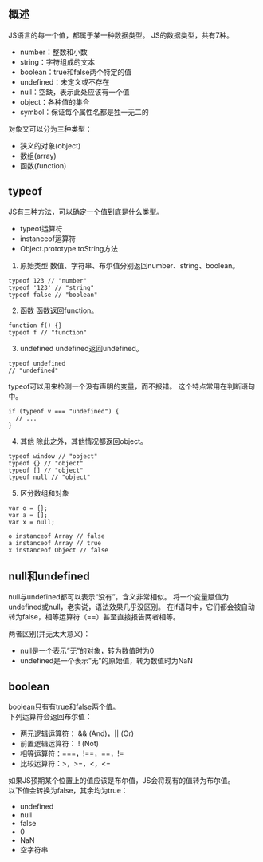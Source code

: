 ## 概述
JS语言的每一个值，都属于某一种数据类型。
JS的数据类型，共有7种。
* number：整数和小数<br/>
* string：字符组成的文本<br/>
* boolean：true和false两个特定的值<br/>
* undefined：未定义或不存在<br/>
* null：空缺，表示此处应该有一个值<br/>
* object：各种值的集合<br/>
* symbol：保证每个属性名都是独一无二的<br/>

对象又可以分为三种类型：
* 狭义的对象(object)
* 数组(array)
* 函数(function)

## typeof
JS有三种方法，可以确定一个值到底是什么类型。
* typeof运算符
* instanceof运算符
* Object.prototype.toString方法

1) 原始类型
数值、字符串、布尔值分别返回number、string、boolean。

```
typeof 123 // "number"
typeof '123' // "string"
typeof false // "boolean"
```

2) 函数
函数返回function。

```
function f() {}
typeof f // "function"
```

3) undefined
undefined返回undefined。

```
typeof undefined
// "undefined"
```

typeof可以用来检测一个没有声明的变量，而不报错。
这个特点常用在判断语句中。

```
if (typeof v === "undefined") {
  // ...
}
```

4) 其他
除此之外，其他情况都返回object。

```
typeof window // "object"
typeof {} // "object"
typeof [] // "object"
typeof null // "object"
```

5) 区分数组和对象

```
var o = {};
var a = [];
var x = null;

o instanceof Array // false
a instanceof Array // true
x instanceof Object // false
```

## null和undefined
null与undefined都可以表示“没有”，含义非常相似。
将一个变量赋值为undefined或null，老实说，语法效果几乎没区别。
在if语句中，它们都会被自动转为false，相等运算符（==）甚至直接报告两者相等。

两者区别(并无太大意义)：
* null是一个表示”无”的对象，转为数值时为0
* undefined是一个表示”无”的原始值，转为数值时为NaN

## boolean
boolean只有有true和false两个值。<br/>
下列运算符会返回布尔值：
- 两元逻辑运算符： && (And)，|| (Or)
- 前置逻辑运算符： ! (Not)
- 相等运算符：===，!==，==，!=
- 比较运算符：>，>=，<，<=

如果JS预期某个位置上的值应该是布尔值，JS会将现有的值转为布尔值。<br/>
以下值会转换为false，其余均为true：
- undefined
- null
- false
- 0
- NaN
- 空字符串